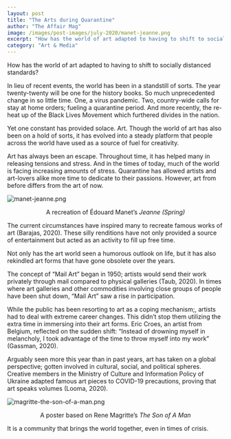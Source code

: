 ```yaml
---
layout: post
title: "The Arts during Quarantine"
author: "The Affair Mag"
image: /images/post-images/july-2020/manet-jeanne.png
excerpt: "How has the world of art adapted to having to shift to socially distanced standards?"
category: "Art & Media"
---
```


How has the world of art adapted to having to shift to socially distanced standards?  

In lieu of recent events, the world has been in a standstill of sorts. The year twenty-twenty will be one for the history books. So much unprecedented change in so little time. One, a virus pandemic. Two, country-wide calls for stay at home orders; fueling a quarantine period. And more recently,  the re-heat up of the Black Lives Movement which furthered divides in the nation. 

Yet one constant has provided solace. Art. Though the world of art has also been on a hold of sorts, it has evolved into a steady platform that people across the world have used as a source of fuel for creativity. 

Art has always been an escape. Throughout time, it has helped many in releasing tensions and stress. And in the times of today, much of the world is facing increasing amounts of stress.  Quarantine has allowed artists and art-lovers alike more time to dedicate to their passions. However, art from before differs from the art of now.  

![manet-jeanne.png]({{base.url}}/images/post-images/july-2020/manet-jeanne.png)
<center><p>A recreation of Édouard Manet’s <em>Jeanne (Spring)</em></p></center>

The current circumstances have inspired many to recreate famous works of art (Barajas, 2020). These silly renditions have not only provided a source of entertainment but acted as an activity to fill up free time. 

Not only has the art world seen a humorous outlook on life, but it has also rekindled art forms that have gone obsolete over the years.

The concept of “Mail Art” began in 1950; artists would send their work privately through mail compared to physical galleries (Taub, 2020). In times where art galleries and other commodities involving close groups of people have been shut down, “Mail Art” saw a rise in participation.  

While the public has been resorting to art as a coping mechanism;, artists had to deal with extreme career changes. This didn’t stop them utilizing the extra time in immersing into their art forms. Eric Croes, an artist from Belgium, reflected on the sudden shift: “Instead of drowning myself in melancholy, I took advantage of the time to throw myself into my work” (Gassman, 2020). 

Arguably seen more this year than in past years, art has taken on a global perspective; gotten involved in cultural, social, and political spheres. Creative members in the Ministry of Culture and Information Policy of Ukraine adapted famous art pieces to COVID-19 precautions, proving that art speaks volumes (Looma, 2020). 

![magritte-the-son-of-a-man.png]({{base.url}}/images/post-images/july-2020/magritte-the-son-of-a-man.png)
<center><p>A poster based on Rene Magritte’s <em>The Son of A Man</em></p></center>

It is a community that brings the world together, even in times of crisis.

